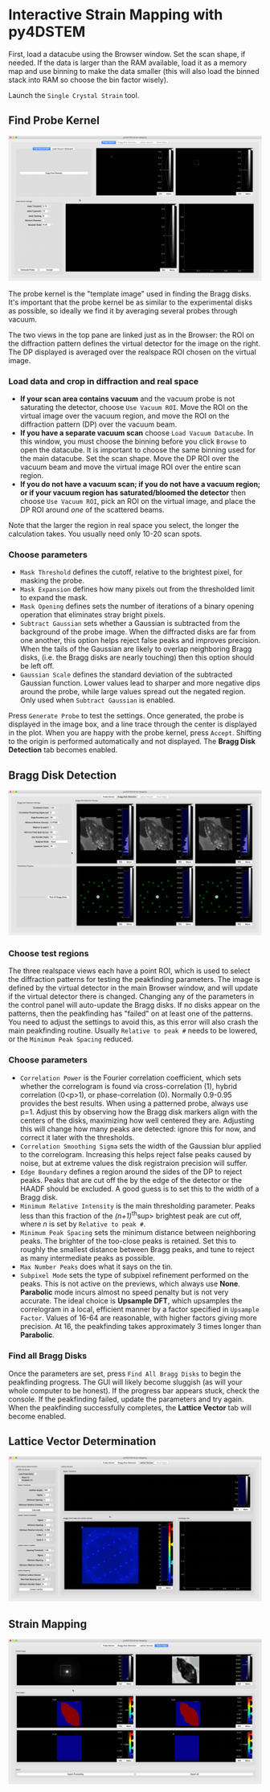 # Interactive Strain Mapping with py4DSTEM

First, load a datacube using the Browser window. Set the scan shape, if needed. If the data is larger than the RAM available, load it as a memory map and use binning to make the data smaller (this will also load the binned stack into RAM so choose the bin factor wisely). 

Launch the `Single Crystal Strain` tool.


## Find Probe Kernel
![probe kernel](imgs/probekernel.gif)

The probe kernel is the "template image" used in finding the Bragg disks. It's important that the probe kernel be as similar to the experimental disks as possible, so ideally we find it by averaging several probes through vacuum. 

The two views in the top pane are linked just as in the Browser: the ROI on the diffraction pattern defines the virtual detector for the image on the right. The DP displayed is averaged over the realspace ROI chosen on the virtual image. 

### Load data and crop in diffraction and real space

* **If your scan area contains vacuum** and the vacuum probe is not saturating the detector, choose `Use Vacuum ROI`. Move the ROI on the virtual image over the vacuum region, and move the ROI on the diffraction pattern (DP) over the vacuum beam.
* **If you have a separate vacuum scan** choose `Load Vacuum Datacube`. In this window, you must choose the binning before you click `Browse` to open the datacube. It is important to choose the same binning used for the main datacube. Set the scan shape. Move the DP ROI over the vacuum beam and move the virtual image ROI over the entire scan region.
* **If you do not have a vacuum scan; if you do not have a vacuum region; or if your vacuum region has saturated/bloomed the detector** then choose `Use Vacuum ROI`, pick an ROI on the virtual image, and place the DP ROI around *one* of the scattered beams. 

Note that the larger the region in real space you select, the longer the calculation takes. You usually need only 10-20 scan spots. 

### Choose parameters
* `Mask Threshold` defines the cutoff, relative to the brightest pixel, for masking the probe.
* `Mask Expansion` defines how many pixels out from the thresholded limit to expand the mask.
* `Mask Opening` defines sets the number of iterations of a binary opening operation that eliminates stray bright pixels.
* `Subtract Gaussian` sets whether a Gaussian is subtracted from the background of the probe image. When the diffracted disks are far from one another, this option helps reject false peaks and improves precision. When the tails of the Gaussian are likely to overlap neighboring Bragg disks, (i.e. the Bragg disks are nearly touching) then this option should be left off. 
* `Gaussian Scale` defines the standard deviation of the subtracted Gaussian function. Lower values lead to sharper and more negative dips around the probe, while large values spread out the negated region. Only used when `Subtract Gaussian` is enabled.

Press `Generate Probe` to test the settings. Once generated, the probe is displayed in the image box, and a line trace through the center is displayed in the plot. When you are happy with the probe kernel, press `Accept`. Shifting to the origin is performed automatically and not displayed. The **Bragg Disk Detection** tab becomes enabled. 


## Bragg Disk Detection
![bragg disks](imgs/braggdisk.gif)

### Choose test regions
The three realspace views each have a point ROI, which is used to select the diffraction patterns for testing the peakfinding parameters. The image is defined by the virtual detector in the main Browser window, and will update if the virtual detector there is changed. Changing any of the parameters in the control panel will auto-update the Bragg disks. If no disks appear on the patterns, then the peakfinding has "failed" on at least one of the patterns. You need to adjust the settings to avoid this, as this error will also crash the main peakfinding routine. Usually `Relative to peak #` needs to be lowered, or the `Minimum Peak Spacing` reduced. 

### Choose parameters
* `Correlation Power` is the Fourier correlation coefficient, which sets whether the correlogram is found via cross-correlation (1), hybrid correlation (0&lt;p&gt;1), or phase-correlation (0). Normally 0.9-0.95 provides the best results. When using a patterned probe, always use p=1. Adjust this by observing how the Bragg disk markers align with the centers of the disks, maximizing how well centered they are. Adjusting this will change how many peaks are detected: ignore this for now, and correct it later with the thresholds.
* `Correlation Smoothing Sigma` sets the width of the Gaussian blur applied to the correlogram. Increasing this helps reject false peaks caused by noise, but at extreme values the disk registraion precision will suffer.
* `Edge Boundary` defines a region around the sides of the DP to reject peaks. Peaks that are cut off the by the edge of the detector or the HAADF should be excluded. A good guess is to set this to the width of a Bragg disk.
* `Minimum Relative Intensity` is the main thresholding parameter. Peaks less than this fraction of the *(n+1)*<sup>th</sup>sup> brightest peak are cut off, where *n* is set by `Relative to peak #`. 
* `Minimum Peak Spacing` sets the minimum distance between neighboring peaks. The brighter of the too-close peaks is retained. Set this to roughly the smallest distance between Bragg peaks, and tune to reject as many intermediate peaks as possible. 
* `Max Number Peaks` does what it says on the tin.
* `Subpixel Mode` sets the type of subpixel refinement performed on the peaks. This is not active on the previews, which always use **None**. **Parabolic** mode incurs almost no speed penalty but is not very accurate. The ideal choice is **Upsample DFT**, which upsamples the correlogram in a local, efficient manner by a factor specified in `Upsample Factor`. Values of 16-64 are reasonable, with higher factors giving more precision. At 16, the peakfinding takes approximately 3 times longer than **Parabolic**. 

### Find all Bragg Disks
Once the parameters are set, press `Find All Bragg Disks` to begin the peakfinding progress. The GUI will likely become sluggish (as will your whole computer to be honest). If the progress bar appears stuck, check the console. If the peakfinding failed, update the parameters and try again. When the peakfinding successfully completes, the **Lattice Vector** tab will become enabled. 


## Lattice Vector Determination
![lattice vectors](imgs/lattice.gif)


## Strain Mapping
![strain maps](imgs/strain.gif)